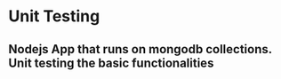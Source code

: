 # Unit Testing
## Nodejs App that runs on mongodb collections.  Unit testing the basic functionalities 
